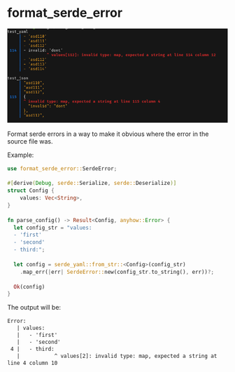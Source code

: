 # format_serde_error

!["example output"](resources/example.png)

Format serde errors in a way to make it obvious where the error in the source file was.

Example:

```rust
use format_serde_error::SerdeError;

#[derive(Debug, serde::Serialize, serde::Deserialize)]
struct Config {
    values: Vec<String>,
}

fn parse_config() -> Result<Config, anyhow::Error> {
  let config_str = "values:
  - 'first'
  - 'second'
  - third:";

  let config = serde_yaml::from_str::<Config>(config_str)
    .map_err(|err| SerdeError::new(config_str.to_string(), err))?;

  Ok(config)
}
```

The output will be:

```
Error:
   | values:
   |   - 'first'
   |   - 'second'
 4 |   - third:
   |           ^ values[2]: invalid type: map, expected a string at line 4 column 10
```
